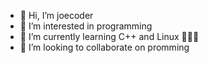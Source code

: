 - 👋 Hi, I’m joecoder
- 👀 I’m interested in programming 
- 🌱 I’m currently learning C++ and Linux 👨🏽‍💻
- 💞️ I’m looking to collaborate on promming 


<!---
joecoder2022/joecoder2022 is a ✨ special ✨ repository because its `README.md` (this file) appears on your GitHub profile.
You can click the Preview link to take a look at your changes.
--->
